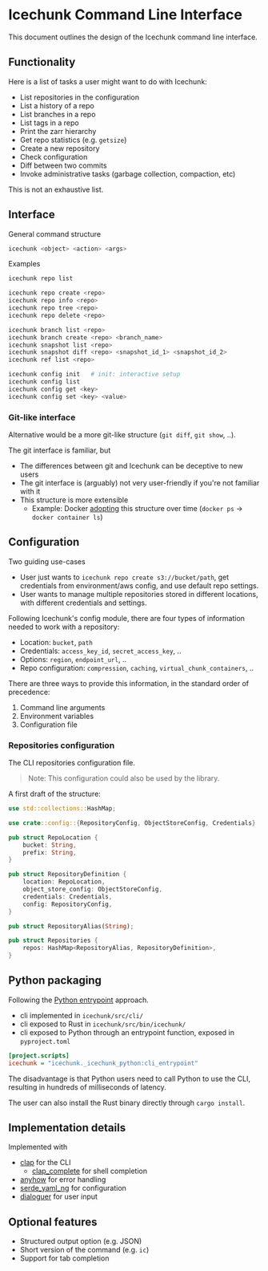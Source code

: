 # Icechunk Command Line Interface

This document outlines the design of the Icechunk command line interface.

## Functionality

Here is a list of tasks a user might want to do with Icechunk:

- List repositories in the configuration
- List a history of a repo
- List branches in a repo
- List tags in a repo
- Print the zarr hierarchy
- Get repo statistics (e.g. `getsize`)
- Create a new repository
- Check configuration
- Diff between two commits
- Invoke administrative tasks (garbage collection, compaction, etc)

This is not an exhaustive list.

## Interface

General command structure

```bash
icechunk <object> <action> <args>
```

Examples

```bash
icechunk repo list

icechunk repo create <repo>
icechunk repo info <repo>
icechunk repo tree <repo>
icechunk repo delete <repo>

icechunk branch list <repo>
icechunk branch create <repo> <branch_name>
icechunk snapshot list <repo>
icechunk snapshot diff <repo> <snapshot_id_1> <snapshot_id_2>
icechunk ref list <repo>

icechunk config init   # init: interactive setup
icechunk config list 
icechunk config get <key>
icechunk config set <key> <value>

```

### Git-like interface

Alternative would be a more git-like structure (`git diff`, `git show`, ..).

The git interface is familiar, but

- The differences between git and Icechunk can be deceptive to new users
- The git interface is (arguably) not very user-friendly if you're not familiar with it
- This structure is more extensible
  - Example: Docker [adopting](https://www.docker.com/blog/whats-new-in-docker-1-13/) this structure over time (`docker ps` -> `docker container ls`)

## Configuration

Two guiding use-cases

- User just wants to `icechunk repo create s3://bucket/path`, get credentials from environment/aws config, and use default repo settings.
- User wants to manage multiple repositories stored in different locations, with different credentials and settings.

Following Icechunk's config module, there are four types of information needed to work with a repository:

- Location: `bucket`, `path`
- Credentials: `access_key_id`, `secret_access_key`, ..
- Options: `region`, `endpoint_url`, ..
- Repo configuration: `compression`, `caching`, `virtual_chunk_containers`, ..

There are three ways to provide this information, in the standard order of precedence:

1. Command line arguments
2. Environment variables
3. Configuration file


### Repositories configuration

The CLI repositories configuration file.

> Note: This configuration could also be used by the library.

A first draft of the structure:

```rust
use std::collections::HashMap;

use crate::config::{RepositoryConfig, ObjectStoreConfig, Credentials}

pub struct RepoLocation {
    bucket: String,
    prefix: String,
}

pub struct RepositoryDefinition {
    location: RepoLocation,
    object_store_config: ObjectStoreConfig,
    credentials: Credentials,
    config: RepositoryConfig,
}

pub struct RepositoryAlias(String);

pub struct Repositories {
    repos: HashMap<RepositoryAlias, RepositoryDefinition>,
}
```

## Python packaging

Following the [Python entrypoint](https://www.maturin.rs/bindings#both-binary-and-library) approach.

- cli implemented in `icechunk/src/cli/`
- cli exposed to Rust in `icechunk/src/bin/icechunk/`
- cli exposed to Python through an entrypoint function, exposed in `pyproject.toml`

```ini
[project.scripts]
icechunk = "icechunk._icechunk_python:cli_entrypoint"
```

The disadvantage is that Python users need to call Python to use the CLI, resulting in hundreds of milliseconds of latency.

The user can also install the Rust binary directly through `cargo install`.

## Implementation details

Implemented with

- [clap](https://crates.io/crates/clap) for the CLI
  - [clap_complete](https://crates.io/crates/clap_complete) for shell completion
- [anyhow](https://crates.io/crates/anyhow) for error handling
- [serde_yaml_ng](https://crates.io/crates/serde_yaml_ng) for configuration
- [dialoguer](https://crates.io/crates/dialoguer) for user input

## Optional features

- Structured output option (e.g. JSON)
- Short version of the command (e.g. `ic`)
- Support for tab completion

